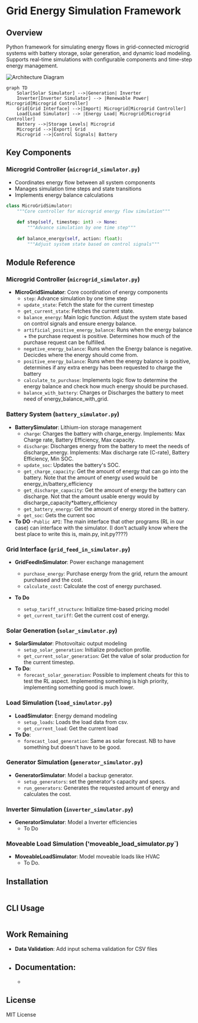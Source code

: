 # Grid Energy Simulation Framework

## Overview
Python framework for simulating energy flows in grid-connected microgrid systems with battery storage, solar generation, and dynamic load modeling. Supports real-time simulations with configurable components and time-step energy management.

![Architecture Diagram](diagram.png)
```mermaid
graph TD
    Solar[Solar Simulator] -->|Generation| Inverter
    Inverter[Inverter Simulator] --> |Renewable Power| Microgrid[Microgrid Controller]
    Grid[Grid Interface] -->|Import| Microgrid[Microgrid Controller]
    Load[Load Simulator] --> |Energy Load| Microgrid[Microgrid Controller]
    Battery -->|Storage Levels| Microgrid
    Microgrid -->|Export| Grid
    Microgrid -->|Control Signals| Battery
```

## Key Components

### Microgrid Controller (`microgrid_simulator.py`)
- Coordinates energy flow between all system components
- Manages simulation time steps and state transitions
- Implements energy balance calculations

```python
class MicroGridSimulator:
    """Core controller for microgrid energy flow simulation"""
    
    def step(self, timestep: int) -> None:
        """Advance simulation by one time step"""
        
    def balance_energy(self, action: float):
        """Adjust system state based on control signals"""

```


## Module Reference

### Microgrid Controller (`microgrid_simulator.py`)
- **MicroGridSimulator**: Core coordination of energy components
  - `step`: Advance simulation by one time step
  - `update_state`: Fetch the state for the current timestep
  - `get_current_state`: Fetches the current state. 
  - `balance_energy`: Main logic function. Adjust the system state based on control signals and ensure energy balance. 
  - `artificial_positive_energy_balance`: Runs when the energy balance + the purchase request is positive. Determines how much of the purchase request can be fulfilled.
  - `negative_energy_balance`: Runs when the Energy balance is negative. Decicdes where the energy should come from.
  - `positive_energy_balance`: Runs when the energy balance is positive, determines if any extra energy has been requested to charge the battery
  - `calculate_to_purchase`: Implements logic flow to determine the energy balance and check how much energy should be purchased.
  - `balance_with_battery`: Charges or Discharges the battery to meet need of energy_balance_with_grid.

### Battery System (`battery_simulator.py`)
- **BatterySimulator**: Lithium-ion storage management
  - `charge`: Charges the battery with charge_energy. Implements: Max Charge rate, Battery Efficiency, Max capacity. 
  - `discharge`: Discharges energy from the battery to meet the needs of discharge_energy. Implements: Max discharge rate (C-rate), Battery Efficiency, Min SOC.
  - `update_soc`: Updates the battery's SOC. 
  - `get_charge_capacity`: Get the amount of energy that can go into the battery. Note that the amount of energy used would be energy_in/battery_efficiency
  - `get_discharge_capacity`: Get the amount of energy the battery can discharge. Not that the amount usable energy would by discharge_capacity*battery_efficiency
  - `get_battery_energy`: Get the amount of energy stored in the battery.
  - `get_soc`: Gets the current soc
- **To DO** 
  -`Public API`: The main interface that other programs (RL in our case) can interface with the simulator. (I don't actually know where the best place to write this is, main.py, init.py????)

### Grid Interface (`grid_feed_in_simulator.py`)
- **GridFeedInSimulator**: Power exchange management
  - `purchase_energy`:  Purchase energy from the grid, return the amount purchased and the cost.
  - `calculate_cost`: Calculate the cost of energy purchased. 

- **To Do**
  - `setup_tariff_structure`: Initialize time-based pricing model
  - `get_current_tariff`: Get the current cost of energy.

### Solar Generation (`solar_simulator.py`)
- **SolarSimulator**: Photovoltaic output modeling
  - `setup_solar_generation`: Initialize production profile.
  - `get_current_solar_generation`: Get the value of solar production for the current timestep.
- **To Do**:
  - `forecast_solar_generation`: Possible to implement cheats for this to test the RL aspect. Implementing something is high priority, implementing something good is much lower. 

### Load Simulation (`load_simulator.py`)
- **LoadSimulator**: Energy demand modeling
  - `setup_loads`: Loads the load data from csv. 
  - `get_current_load`: Get the current load
- **To Do**:
  - `forecast_load_generation`: Same as solar forecast. NB to have something but doesn't have to be good. 

### Generator Simulation (`generator_simulator.py`)
- **GeneratorSimulator**: Model a backup generator.
  - `setup_generators`: set the generator's capacity and specs.
  - `run_generators`: Generates the requested amount of energy and calculates the cost.

### Inverter Simulation (`inverter_simulator.py`)
- **GeneratorSimulator**: Model a Inverter efficiencies 
  - To Do

### Moveable Load Simulation ('moveable_load_simulator.py`)
- **MoveableLoadSimulator**: Model moveable loads like HVAC
  - To Do. 

## Installation
```bash
```

## CLI Usage
```bash

```

## Work Remaining

- **Data Validation**: Add input schema validation for CSV files

- **Documentation**: 
  - 
  -

## License
MIT License
